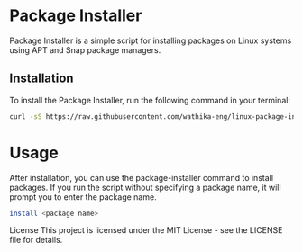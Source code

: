 # Package Installer

Package Installer is a simple script for installing packages on Linux systems using APT and Snap package managers.

## Installation

To install the Package Installer, run the following command in your terminal:

```bash
curl -sS https://raw.githubusercontent.com/wathika-eng/linux-package-installer/main/install -o /usr/local/bin/package_installer.py
```

# Usage
After installation, you can use the package-installer command to install packages. If you run the script without specifying a package name, it will prompt you to enter the package name.

```bash
install <package name>
```
License
This project is licensed under the MIT License - see the LICENSE file for details.
